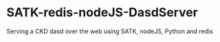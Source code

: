 SATK-redis-nodeJS-DasdServer
============================

Serving a CKD dasd over the web using SATK, nodeJS, Python and redis
